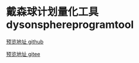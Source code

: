 # 戴森球计划量化工具 dysonsphereprogramtool
[预览地址 github](https://mj921.github.io/dysonsphereprogramtool/#/)

[预览地址 gitee](https://mj921.gitee.io/dysonsphereprogramtool/#/)
